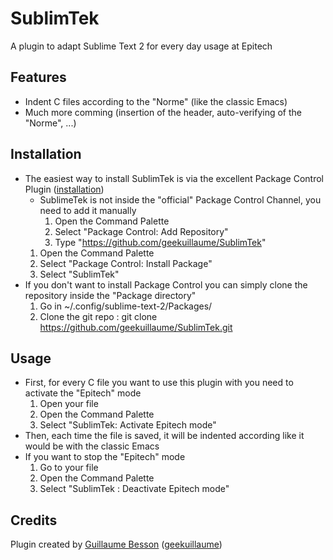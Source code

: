 SublimTek
=========

A plugin to adapt Sublime Text 2 for every day usage at Epitech

## Features

* Indent C files according to the "Norme" (like the classic Emacs)
* Much more comming (insertion of the header, auto-verifying of the "Norme", ...)

## Installation

* The easiest way to install SublimTek is via the excellent Package Control Plugin ([installation](http://wbond.net/sublime_packages/package_control/installation))
	* SublimeTek is not inside the "official" Package Control Channel, you need to add it manually
		1. Open the Command Palette
		2. Select "Package Control: Add Repository"
		3. Type "https://github.com/geekuillaume/SublimTek"
	1. Open the Command Palette
	2. Select "Package Control: Install Package"
	3. Select "SublimTek"
* If you don't want to install Package Control you can simply clone the repository inside the "Package directory"
	1. Go in ~/.config/sublime-text-2/Packages/
	2. Clone the git repo : git clone https://github.com/geekuillaume/SublimTek.git

## Usage

* First, for every C file you want to use this plugin with you need to activate the "Epitech" mode
	1. Open your file
	2. Open the Command Palette
	3. Select "SublimTek: Activate Epitech mode"
* Then, each time the file is saved, it will be indented according like it would be with the classic Emacs
* If you want to stop the "Epitech" mode
	1. Go to your file
	2. Open the Command Palette
	3. Select "SublimTek : Deactivate Epitech mode"

## Credits

Plugin created by [Guillaume Besson](http://besson.co/) ([geekuillaume](http://geekuillau.me/))
